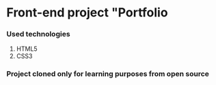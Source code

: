 # Front-end project "Portfolio

### Used technologies

1. HTML5
2. CSS3 


### Project cloned only for learning purposes from **open source**



